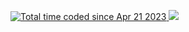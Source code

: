 <a href="https://wakatime.com/@d98bbc46-d96b-4611-b0b4-3956f04fcaa0"> <img src="https://wakatime.com/badge/user/d98bbc46-d96b-4611-b0b4-3956f04fcaa0.svg?style=social" alt="Total time coded since Apr 21 2023"/> </a>
<a href="https://wakatime.com/@wowitswyatt"><img src="https://wakatime.com/share/@wowitswyatt/11166a91-0d81-4c1e-988f-77fe046ae2be.png" /></a>
